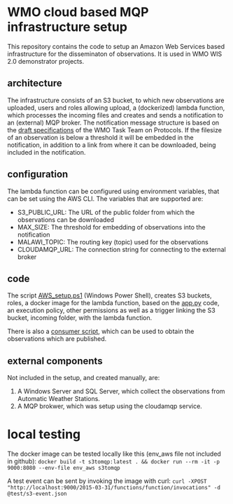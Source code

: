 # WMO cloud based MQP infrastructure setup
This repository contains the code to setup an Amazon Web Services based infrastructure for the disseminaton of observations. It is used in WMO WIS 2.0 demonstrator projects.

## architecture
The infrastructure consists of an S3 bucket, to which new observations are uploaded, users and roles allowing upload, a (dockerized) lambda function, which processes the incoming files and creates and sends a notification to an (external) MQP broker.
The notification message structure is based on the [draft specifications](https://github.com/wmo-im/GTStoWIS2) of the WMO Task Team on Protocols. 
If the filesize of an observation is below a threshold it will be embedded in the notification, in addition to a link from where it can be downloaded, being included in the notification.

## configuration
The lambda function can be configured using environment variables, that can be set using the AWS CLI. The variables that are supported are:
- S3_PUBLIC_URL: The URL of the public folder from which the observations can be downloaded
- MAX_SIZE: The threshold for embedding of observations into the notification
- MALAWI_TOPIC: The routing key (topic) used for the observations
- CLOUDAMQP_URL: The connection string for connecting to the external broker

## code
The script [AWS_setup.ps1](https://github.com/kurt-hectic/malawi-mpq/blob/main/AWS_setup.ps1) (Windows Power Shell), creates S3 buckets, roles, a docker image for the lambda function, based on the [app.py](https://github.com/kurt-hectic/malawi-mpq/blob/main/publisher_lambda/app.py) code, an execution policy, other permissions as well as a trigger linking the S3 bucket, incoming folder, with the lambda function.

There is also a [consumer script](https://github.com/kurt-hectic/malawi-mpq/blob/main/consumer/consume.py), which can be used to obtain the observations which are published.

## external components
Not included in the setup, and created manually, are:
1. A Windows Server and SQL Server, which collect the observations from Automatic Weather Stations.
2. A MQP brokwer, which was setup using the cloudamqp service.

# local testing
The docker image can be tested locally like this (env_aws file not included in github):
```docker build -t s3tomqp:latest . && docker run --rm -it -p 9000:8080 --env-file env_aws s3tomqp```

A test event can be sent by invoking the image with curl:
```curl -XPOST "http://localhost:9000/2015-03-31/functions/function/invocations" -d @test/s3-event.json```
